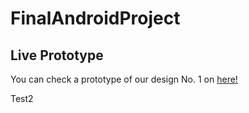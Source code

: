 # FinalAndroidProject


## Live Prototype

You can check a prototype of our design No. 1 on [here!](https://xd.adobe.com/view/652e6120-4117-4db4-5d55-73039d5a8a92-131f/)



Test2